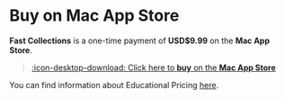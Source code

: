 # Buy on Mac App Store

**Fast Collections** is a one-time payment of **USD$9.99** on the **Mac App Store**.

> [:icon-desktop-download: Click here to **buy** on the **Mac App Store**](https://apps.apple.com/us/app/fast-collections/id6463602034)

You can find information about Educational Pricing [here](/educational/).